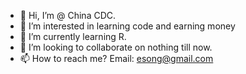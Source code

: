 - 👋 Hi, I’m @ China CDC.
- 👀 I’m interested in learning code and earning money
- 🌱 I’m currently learning R.
- 💞️ I’m looking to collaborate on nothing till now.
- 📫 How to reach me? Email: esong@gmail.com
